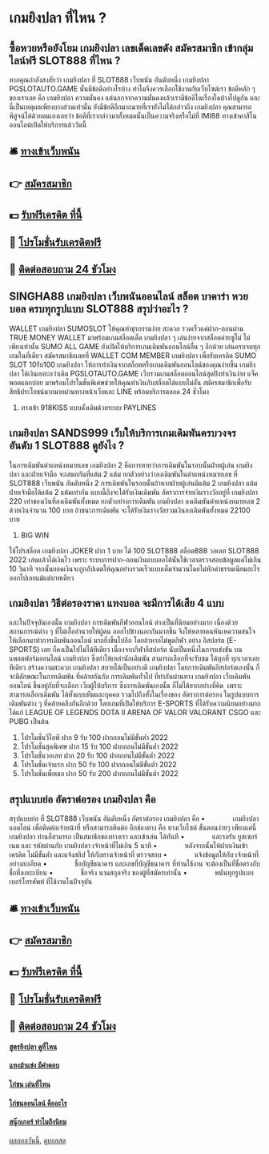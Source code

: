 # เกมยิงปลา ที่ไหน ?
## ซื้อหวยหรือยังโยม เกมยิงปลา เลขเด็ดเลขดัง สมัครสมาชิก เข้ากลุ่มไลน์ฟรี SLOT888 ที่ไหน ?
หากคุณกำลังสงสัยว่า เกมยิงปลา ที่ SLOT888 เว็บพนัน อันดับหนึ่ง เกมยิงปลา PGSLOTAUTO.GAME นั้นมีข้อดีอย่างไรบ้าง ทำไมจึงควรเลือกใช้งานกับเว็บไซต์เรา ข้อดีหลัก ๆ ของเราเลย คือ เกมยิงปลา ความมั่นคง แต่นอกจากความมั่นคงแล้วเรามีข้อดีในเรื่องใดบ้างไปดูกัน
และนี่เป็นเหตุผลเพียงบางส่วนเท่านั้น ยังมีข้อดีอีกมากมายที่เรายังไม่ได้กล่าวถึง เกมยิงปลา คุณสามารถพิสูจน์ได้ด้วยตนเองเลยว่า ข้อดีที่เรากล่าวมาทั้งหมดนั้นเป็นความจริงหรือไม่ที่ IMI88 ทางเข้าคาสิโนออนไลน์เปิดให้บริการแล้ววันนี้

## 🛎 [ทางเข้าเว็บพนัน](https://bit.ly/3SdLNi2)
## 👉 [สมัครสมาชิก](https://bit.ly/3SdLNi2)
## 💵 [รับฟรีเครดิต ที่นี้](https://bit.ly/3dyRKHj)
## 👑 [โปรโมชั่นรับเครดิตฟรี](https://bit.ly/3dyRKHj)
## 📱 [ติดต่อสอบถาม 24 ชัวโมง](https://bit.ly/3dyRKHj)

## SINGHA88 เกมยิงปลา เว็บพนันออนไลน์ สล็อต บาคาร่า หวย บอล ครบทุกรูปแบบ SLOT888 สรุปว่าอะไร ?
WALLET เกมยิงปลา SUMOSLOT ให้คุณทำธุรกรรมง่าย สะดวก รวดเร็วแค่ฝาก-ถอนผ่าน TRUE MONEY WALLET มาพร้อมเกมสล็อตเด็ด เกมยิงปลา ๆ เล่นง่ายจากสล็อตค่ายซูโม่ ไม่เพียงเท่านั้น SUMO ALL GAME ยังเปิดให้บริการเกมเดิมพันออนไลน์อื่น ๆ อีกด้วย เล่นครบจบทุกเกมในที่เดียว สมัครสมาชิกเลยที่ WALLET COM MEMBER เกมยิงปลา เพื่อรับเครดิต SUMO SLOT 10รับ100 เกมยิงปลา ให้การทำเงินจากสล็อตหรือเกมเดิมพันออนไลน์ของคุณง่ายขึ้น เกมยิงปลา ได้เงินเยอะกว่าเดิม PGSLOTAUTO.GAME เว็บรวมเกมสล็อตออนไลน์สุดปังทำเงินง่าย แจ็คพอตแตกบ่อย มาพร้อมโปรโมชั่นพิเศษช่วยให้คุณทำเงินกับสล็อตได้แบบไม่อั้น สมัครสมาชิกเพื่อรับสิทธิประโยชน์มากมายผ่านทางหน้าเว็บและ LINE พร้อมบริการตลอด 24 ชั่วโมง
1. ทางเข้า 918KISS แบบดั้งเดิมด้วยระบบ PAYLINES

## เกมยิงปลา SANDS999 เว็บให้บริการเกมเดิมพันครบวงจร อันดับ 1 SLOT888 ดูยังไง ?
ในการเดิมพันตำแหน่งหมายเลข เกมยิงปลา 2 คือการทายว่าการเดิมพันในรอบนั้นฝ่ายผู้เล่น เกมยิงปลา และฝ่ายเจ้ามือ จะเสมอกันที่แต้ม 2 แต้ม ยกตัวอย่างว่าลงเดิมพันในตำแหน่งหมายเลข ที่ SLOT888 เว็บพนัน อันดับหนึ่ง 2 การเดิมพันในรอบนั้นถ้าหากฝ่ายผู้เล่นมีแต้ม 2 เกมยิงปลา แต้ม ฝ่ายเจ้ามือได้แต้ม 2 แต้มเท่ากัน แบบนี้ถึงจะได้รับเงินเดิมพัน อัตราการจ่ายเงินรางวัลอยู่ที่ เกมยิงปลา 220 เท่าของเงินที่ลงเดิมพันทั้งหมด
ยกตัวอย่างการเดิมพัน เกมยิงปลา ลงเดิมพันตำแหน่งหมายเลข 2 ด้วยเงินจำนวน 100 บาท ถ้าชนะการเดิมพัน จะได้รับเงินรางวัลรวมเงินลงเดิมพันทั้งหมด 22100 บาท
1. BIG WIN

ใช้โปรสล็อต เกมยิงปลา JOKER ฝาก 1 บาท ได้ 100 SLOT888 สล็อต888 วอเลท SLOT888 2022 เล่นแล้วได้เงินไว เพราะ ระบบการฝาก-ถอนเงินแบบออโต้นั้นใช้เวลาตรวจสอบข้อมูลแค่ไม่เกิน 10 วินาที จากนั้นยอดเงินจะถูกอัปเดตให้คุณอย่างรวดเร็วแบบเต็มจำนวนโดยไม่หักค่าธรรมเนียมอะไรออกไปเลยแม้แต่บาทเดียว

## เกมยิงปลา วิธีต่อรองราคา แทงบอล จะมีการได้เสีย 4 แบบ
และในปัจจุบันเองนั้น เกมยิงปลา การเดิมพันกีฬาออนไลน์ ต่างเป็นที่นิยมอย่างมาก เนื่องด้วยสถานการณ์ต่าง ๆ ที่ไม่เอื้ออำนวยให้ผู้คน ออกไปข้างนอกกันมากขึ้น จึงให้หลายคนหันเหความสนใจ ให้เลือกมาทำการเดิมพันออนไลน์ มากยิ่งขึ้นไปอีก โดยถ้าหากไม่พูดกีฬา อย่าง อีสปอร์ต (E-SPORTS) เลย ก็คงเป็นไปไม่ได้ทีเดียว เนื่องจากกีฬาอีสปอร์ต นับเป็นหนึ่งในการแข่งขัน บนแพลตฟอร์มออนไลน์ เกมยิงปลา ซึ่งทำให้เหล่านักเดิมพัน สามารถเลือกที่จะรับชม ได้ทุกที่ ทุกเวลาเลยทีเดียว สร้างความสะดวก เกมยิงปลา สบายได้เป็นอย่างดี เกมยิงปลา โดยการเดิมพันอีสปอร์ตเองนั้น ก็จะมีลักษณะในการเดิมพัน ที่คล้ายกันกับ การเดิมพันทั่วไป ที่ทำกันผ่านทาง เกมยิงปลา เว็บเดิมพันออนไลน์ ขึ้นอยู่กับที่จะเลือก เว็บผู้ให้บริการ ซึ่งการเดิมพันเองนั้น ก็ไม่ได้ยากอย่างที่คิด  เพราะสามารถเลือกเดิมพัน ได้ทั้งแบบทีมและบุคคล รวมไปถึงทั้งในเรื่องของ อัตราการต่อรอง ในรูปแบบการเดิมพันต่าง ๆ ที่คล้ายคลึงกันอีกด้วย โดยเกมที่เปิดให้บริการ E-SPORTS ที่ได้รับความนิยมอย่างมาก ได้แก่ LEAGUE OF LEGENDS DOTA II ARENA OF VALOR VALORANT CSGO และ PUBG เป็นต้น
1. โปรโมชั่นวีไอพี ฝาก 9 รับ 100 ฝากถอนไม่มีขั้นต่ำ 2022
2. โปรโมชั่นสุดพิเศษ ฝาก 15 รับ 100 ฝากถอนไม่มีขั้นต่ำ 2022
3. โปรโมชั่นวอเลท ฝาก 20 รับ 100 ฝากถอนไม่มีขั้นต่ำ 2022
4. โปรโมชั่นเจ้าแรก ฝาก 50 รับ 100 ฝากถอนไม่มีขั้นต่ำ 2022
5. โปรโมชั่นเพื่อเธอ ฝาก 50 รับ 200 ฝากถอนไม่มีขั้นต่ำ 2022

## สรุปแบบย่อ อัตราต่อรอง เกมยิงปลา คือ
สรุปแบบย่อ ที่ SLOT888 เว็บพนัน อันดับหนึ่ง อัตราต่อรอง เกมยิงปลา คือ •              เกมยิงปลา แอดไลน์ เพื่อติดต่อเจ้าหน้าที่ หรือสามารถติดต่อ อีกช่องทาง คือ ทางเว็บไซต์
ขั้นตอนง่ายๆ เพียงแค่นี้ เกมยิงปลา ท่านก็สามารถ เป็นสมาชิกของทางเรา และเข้าเล่น ได้ทันที
•              และรอรับ ยูสเซอร์เนม และ รหัสผ่านกับ เกมยิงปลา เจ้าหน้าที่ไม่เกิน 5 นาที
•              หลังจากนั้นให้ฝากเงินเข้า เครดิต ไม่มีขั้นต่ำ และแจ้งสลิป ให้กับทางเจ้าหน้าที่ ตรวจสอบ
•              แจ้งข้อมูลให้กับ เจ้าหน้าที่อย่างละเอียด
•              ชื่อบัญชีธนาคาร และเลขที่บัญชีธนาคาร ที่ท่านใช้งาน จะต้องเป็นที่ชื่อตรงกับชื่อที่ลงทะเบียน
•              ชื่อจริง นามสกุลจริง ของผู้ที่สมัครเท่านั้น
•              พนันทุกรูปแบบ เบอร์โทรศัพท์ ที่ใช้งานในปัจจุบัน

## 🛎 [ทางเข้าเว็บพนัน](https://bit.ly/3SdLNi2)
## 👉 [สมัครสมาชิก](https://bit.ly/3SdLNi2)
## 💵 [รับฟรีเครดิต ที่นี้](https://bit.ly/3dyRKHj)
## 👑 [โปรโมชั่นรับเครดิตฟรี](https://bit.ly/3dyRKHj)
## 📱 [ติดต่อสอบถาม 24 ชัวโมง](https://bit.ly/3dyRKHj)

#### [สูตรยิงปลา ดูที่ไหน](https://atom.io/themes/สูตรยิงปลา%20ดูที่ไหน)
#### [แทงม้าแข่ง มีคำตอบ](https://atom.io/themes/แทงม้าแข่ง%20มีคำตอบ)
#### [ไก่ชน เล่นที่ไหน](https://atom.io/themes/ไก่ชน%20เล่นที่ไหน)
#### [ไก่ชนออนไลน์ คืออะไร](https://atom.io/themes/ไก่ชนออนไลน์%20คืออะไร)
#### [สนุ๊กเกอร์ ทำไมถึงนิยม](https://atom.io/themes/สนุ๊กเกอร์%20ทำไมถึงนิยม)

[ผลบอลวันนี้](https://siamsport.tv "ผลบอลวันนี้"), [ดูบอลสด](https://siamsport.tv/ดูบอลสด "ดูบอลสด")